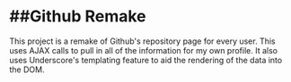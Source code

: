 ##Github Remake
=============
This project is a remake of Github's repository page for every user. This uses AJAX calls to pull in all of the information for my own profile. It also uses Underscore's templating feature to aid the rendering of the data into the DOM.
